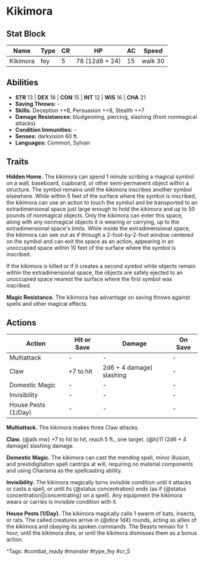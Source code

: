 # Kikimora

## Stat Block

| Name | Type | CR | HP | AC | Speed |
|------|------|----|----|----|-------|
| Kikimora | fey | 5 | 78 (12d8 + 24) | 15 | walk 30 |

## Abilities

- **STR** 13 | **DEX** 18 | **CON** 15 | **INT** 12 | **WIS** 16 | **CHA** 21
- **Saving Throws:** -  
- **Skills:** Deception ++8, Persuasion ++8, Stealth ++7  
- **Damage Resistances:** bludgeoning, piercing, slashing (from nonmagical attacks)  
- **Condition Immunities:** -  
- **Senses:** darkvision 60 ft.  
- **Languages:** Common, Sylvan

## Traits

**Hidden Home.** The kikimora can spend 1 minute scribing a magical symbol on a wall, baseboard, cupboard, or other semi‑permanent object within a structure. The symbol remains until the kikimora inscribes another symbol elsewhere. While within 5 feet of the surface where the symbol is inscribed, the kikimora can use an action to touch the symbol and be transported to an extradimensional space just large enough to hold the kikimora and up to 50 pounds of nonmagical objects. Only the kikimora can enter this space, along with any nonmagical objects it is wearing or carrying, up to the extradimensional space's limits. While inside the extradimensional space, the kikimora can see out as if through a 2-foot-by-2-foot window centered on the symbol and can exit the space as an action, appearing in an unoccupied space within 10 feet of the surface where the symbol is inscribed.

If the kikimora is killed or if it creates a second symbol while objects remain within the extradimensional space, the objects are safely ejected to an unoccupied space nearest the surface where the first symbol was inscribed.

**Magic Resistance.** The kikimora has advantage on saving throws against spells and other magical effects.


## Actions

| Action | Hit or Save | Damage | On Save |
|--------|--------------|--------|----------|
| Multiattack | - | - | - |
| Claw | +7 to hit | 2d6 + 4 damage) slashing | - |
| Domestic Magic | - | - | - |
| Invisibility | - | - | - |
| House Pests (1/Day) | - | - | - |

**Multiattack.** The kikimora makes three Claw attacks.

**Claw.** {@atk mw} +7 to hit to hit, reach 5 ft., one target. {@h}11 (2d6 + 4 damage) slashing damage.

**Domestic Magic.** The kikimora can cast the mending spell, minor illusion, and prestidigitation spell cantrips at will, requiring no material components and using Charisma as the spellcasting ability.

**Invisibility.** The kikimora magically turns invisible condition until it attacks or casts a spell, or until its {@status concentration} ends (as if {@status concentration||concentrating} on a spell). Any equipment the kikimora wears or carries is invisible condition with it.

**House Pests (1/Day).** The kikimora magically calls 1 swarm of bats, insects, or rats. The called creatures arrive in {@dice 1d4} rounds, acting as allies of the kikimora and obeying its spoken commands. The Beasts remain for 1 hour, until the kikimora dies, or until the kikimora dismisses them as a bonus action.


^Tags: #combat_ready #monster #type_fey #cr_5